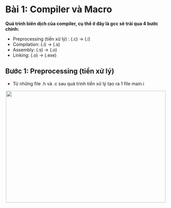 # Bài 1: Compiler và Macro

__Quá trình biên dịch của compiler, cụ thể ở đây là gcc sẽ trải qua 4 bước chính:__
+ Preprocessing (tiền xử lý) : (.c) -> (.i)
+ Compilation: (.i) -> (.s)
+ Assembly: (.s) -> (.o)
+ Linking: (.o) -> (.exe)

## Bước 1: Preprocessing (tiền xử lý)
+ Từ những file .h và .c sau quá trình tiền xử lý tạo ra 1 file main.i
<p align = "center">
<img src = "https://techvidvan.com/tutorials/wp-content/uploads/sites/2/2021/06/working-of-preprocessors-in-c.jpg" width = "500" height = "350">
